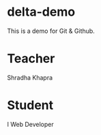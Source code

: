 # delta-demo

This is a demo for Git &amp; Github.

# Teacher

Shradha Khapra

# Student

I Web Developer
